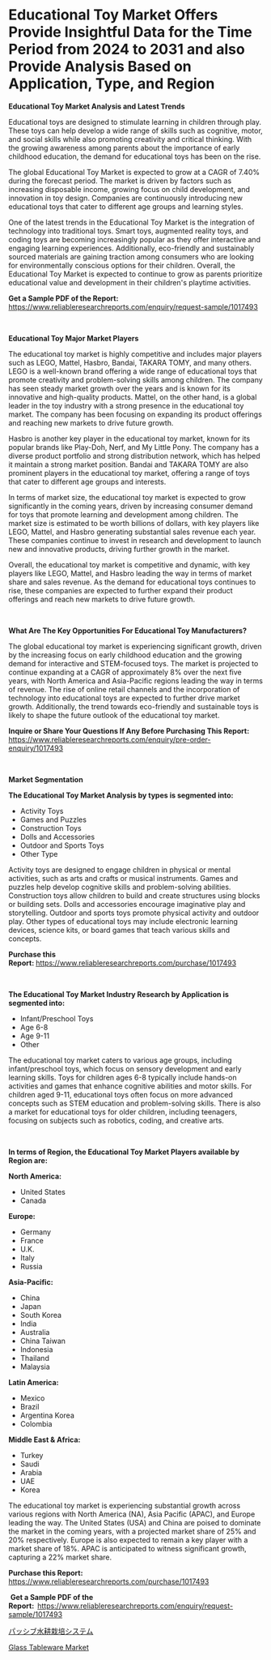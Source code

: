 <p><h1>Educational Toy Market Offers Provide Insightful Data for the Time Period from 2024 to 2031 and also Provide Analysis Based on Application, Type, and Region</h1></p><p><strong>Educational Toy Market Analysis and Latest Trends</strong></p>
<p><p>Educational toys are designed to stimulate learning in children through play. These toys can help develop a wide range of skills such as cognitive, motor, and social skills while also promoting creativity and critical thinking. With the growing awareness among parents about the importance of early childhood education, the demand for educational toys has been on the rise.</p><p>The global Educational Toy Market is expected to grow at a CAGR of 7.40% during the forecast period. The market is driven by factors such as increasing disposable income, growing focus on child development, and innovation in toy design. Companies are continuously introducing new educational toys that cater to different age groups and learning styles.</p><p>One of the latest trends in the Educational Toy Market is the integration of technology into traditional toys. Smart toys, augmented reality toys, and coding toys are becoming increasingly popular as they offer interactive and engaging learning experiences. Additionally, eco-friendly and sustainably sourced materials are gaining traction among consumers who are looking for environmentally conscious options for their children. Overall, the Educational Toy Market is expected to continue to grow as parents prioritize educational value and development in their children's playtime activities.</p></p>
<p><strong>Get a Sample PDF of the Report:&nbsp;</strong> <a href="https://www.reliableresearchreports.com/enquiry/request-sample/1017493">https://www.reliableresearchreports.com/enquiry/request-sample/1017493</a></p>
<p>&nbsp;</p>
<p><strong>Educational Toy Major Market Players</strong></p>
<p><p>The educational toy market is highly competitive and includes major players such as LEGO, Mattel, Hasbro, Bandai, TAKARA TOMY, and many others. LEGO is a well-known brand offering a wide range of educational toys that promote creativity and problem-solving skills among children. The company has seen steady market growth over the years and is known for its innovative and high-quality products. Mattel, on the other hand, is a global leader in the toy industry with a strong presence in the educational toy market. The company has been focusing on expanding its product offerings and reaching new markets to drive future growth.</p><p>Hasbro is another key player in the educational toy market, known for its popular brands like Play-Doh, Nerf, and My Little Pony. The company has a diverse product portfolio and strong distribution network, which has helped it maintain a strong market position. Bandai and TAKARA TOMY are also prominent players in the educational toy market, offering a range of toys that cater to different age groups and interests.</p><p>In terms of market size, the educational toy market is expected to grow significantly in the coming years, driven by increasing consumer demand for toys that promote learning and development among children. The market size is estimated to be worth billions of dollars, with key players like LEGO, Mattel, and Hasbro generating substantial sales revenue each year. These companies continue to invest in research and development to launch new and innovative products, driving further growth in the market.</p><p>Overall, the educational toy market is competitive and dynamic, with key players like LEGO, Mattel, and Hasbro leading the way in terms of market share and sales revenue. As the demand for educational toys continues to rise, these companies are expected to further expand their product offerings and reach new markets to drive future growth.</p></p>
<p>&nbsp;</p>
<p><strong>What Are The Key Opportunities For Educational Toy Manufacturers?</strong></p>
<p><p>The global educational toy market is experiencing significant growth, driven by the increasing focus on early childhood education and the growing demand for interactive and STEM-focused toys. The market is projected to continue expanding at a CAGR of approximately 8% over the next five years, with North America and Asia-Pacific regions leading the way in terms of revenue. The rise of online retail channels and the incorporation of technology into educational toys are expected to further drive market growth. Additionally, the trend towards eco-friendly and sustainable toys is likely to shape the future outlook of the educational toy market.</p></p>
<p><strong>Inquire or Share Your Questions If Any Before Purchasing This Report:</strong> <a href="https://www.reliableresearchreports.com/enquiry/pre-order-enquiry/1017493">https://www.reliableresearchreports.com/enquiry/pre-order-enquiry/1017493</a></p>
<p>&nbsp;</p>
<p><strong>Market Segmentation</strong></p>
<p><strong>The Educational Toy Market Analysis by types is segmented into:</strong></p>
<p><ul><li>Activity Toys</li><li>Games and Puzzles</li><li>Construction Toys</li><li>Dolls and Accessories</li><li>Outdoor and Sports Toys</li><li>Other Type</li></ul></p>
<p><p>Activity toys are designed to engage children in physical or mental activities, such as arts and crafts or musical instruments. Games and puzzles help develop cognitive skills and problem-solving abilities. Construction toys allow children to build and create structures using blocks or building sets. Dolls and accessories encourage imaginative play and storytelling. Outdoor and sports toys promote physical activity and outdoor play. Other types of educational toys may include electronic learning devices, science kits, or board games that teach various skills and concepts.</p></p>
<p><strong>Purchase this Report:&nbsp;</strong><a href="https://www.reliableresearchreports.com/purchase/1017493">https://www.reliableresearchreports.com/purchase/1017493</a></p>
<p>&nbsp;</p>
<p><strong>The Educational Toy Market Industry Research by Application is segmented into:</strong></p>
<p><ul><li>Infant/Preschool Toys</li><li>Age 6-8</li><li>Age 9-11</li><li>Other</li></ul></p>
<p><p>The educational toy market caters to various age groups, including infant/preschool toys, which focus on sensory development and early learning skills. Toys for children ages 6-8 typically include hands-on activities and games that enhance cognitive abilities and motor skills. For children aged 9-11, educational toys often focus on more advanced concepts such as STEM education and problem-solving skills. There is also a market for educational toys for older children, including teenagers, focusing on subjects such as robotics, coding, and creative arts.</p></p>
<p>&nbsp;</p>
<p><strong>In terms of Region, the Educational Toy Market Players available by Region are:</strong></p>
<p>
    <p> <strong> North America: </strong>
        <ul>
            <li>United States</li>
            <li>Canada</li>
        </ul>
        </p> 
    <p> <strong> Europe: </strong>
        <ul>
            <li>Germany</li>
            <li>France</li>
            <li>U.K.</li>
            <li>Italy</li>
            <li>Russia</li>
        </ul>
        </p> 
    <p> <strong> Asia-Pacific: </strong>
        <ul>
            <li>China</li>
            <li>Japan</li>
            <li>South Korea</li>
            <li>India</li>
            <li>Australia</li>
            <li>China Taiwan</li>
            <li>Indonesia</li>
            <li>Thailand</li>
            <li>Malaysia</li>
        </ul>
        </p> 
    <p> <strong> Latin America: </strong>
        <ul>
            <li>Mexico</li>
            <li>Brazil</li>
            <li>Argentina Korea</li>
            <li>Colombia</li>
        </ul>
        </p> 
    <p> <strong> Middle East & Africa: </strong>
        <ul>
            <li>Turkey</li>
            <li>Saudi</li>
            <li>Arabia</li>
            <li>UAE</li>
            <li>Korea</li>
        </ul>
    </p>
    </p>
<p><p>The educational toy market is experiencing substantial growth across various regions with North America (NA), Asia Pacific (APAC), and Europe leading the way. The United States (USA) and China are poised to dominate the market in the coming years, with a projected market share of 25% and 20% respectively. Europe is also expected to remain a key player with a market share of 18%. APAC is anticipated to witness significant growth, capturing a 22% market share.</p></p>
<p><strong>Purchase this Report: </strong><a href="https://www.reliableresearchreports.com/purchase/1017493">https://www.reliableresearchreports.com/purchase/1017493</a></p>
<p>&nbsp;<strong>Get a Sample PDF of the Report:&nbsp;&nbsp;</strong><a href="https://www.reliableresearchreports.com/enquiry/request-sample/1017493">https://www.reliableresearchreports.com/enquiry/request-sample/1017493</a></p>
<p><strong></strong></p>
<p><p><a href="https://github.com/ppmazlotr77499/Market-Research-Report-List-1/blob/main/88037042794.md">パッシブ水耕栽培システム</a></p><p><a href="https://github.com/GroverBarry/Market-Research-Report-List-4/blob/main/glass-tableware-market.md">Glass Tableware Market</a></p></p>